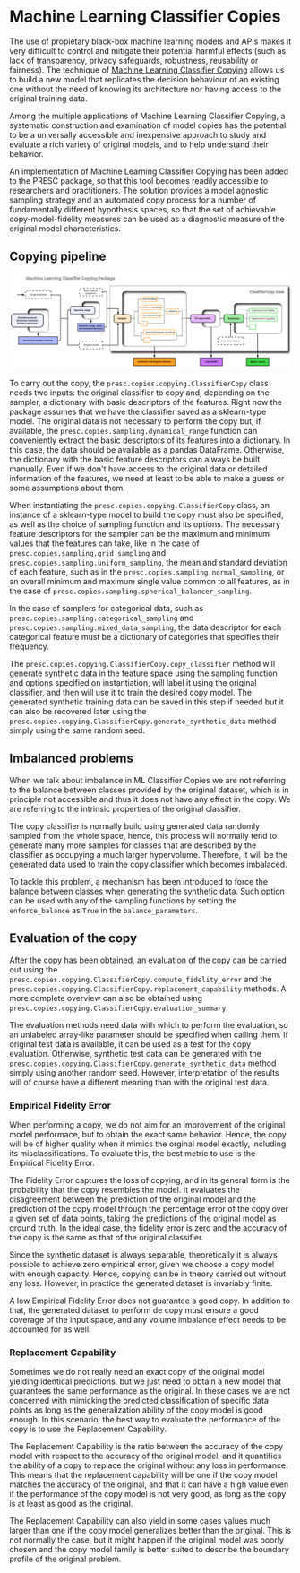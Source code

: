 # Machine Learning Classifier Copies


The use of propietary black-box machine learning models and APIs makes it very
difficult to control and mitigate their potential harmful effects (such as lack 
of transparency, privacy safeguards, robustness, reusability or fairness). The 
technique of [Machine Learning Classifier Copying](https://ieeexplore.ieee.org/document/9181566) allows us to build a new model 
that replicates the decision behaviour of an existing one without the need of 
knowing its architecture nor having access to the original training data.

Among the multiple applications of Machine Learning Classifier Copying, a 
systematic construction and examination of model copies has the potential to be 
a universally accessible and inexpensive approach to study and evaluate a rich 
variety of original models, and to help understand their behavior.

An implementation of Machine Learning Classifier Copying has been added to the 
PRESC package, so that this tool becomes readily accessible to researchers and 
practitioners. The solution provides a model agnostic sampling strategy and an 
automated copy process for a number of fundamentally different hypothesis 
spaces, so that the set of achievable copy-model-fidelity measures can be
used as a diagnostic measure of the original model characteristics.



## Copying pipeline

![Scheme](_images/ML-classifier-copying-package-diagram_v2.svg)

To carry out the copy, the `presc.copies.copying.ClassifierCopy` class needs two inputs: the original classifier to copy and, depending on the sampler, a dictionary with basic descriptors of the features. Right now the package assumes that we have the classifier saved as a sklearn-type model. The original data is not necessary to perform the copy but, if available, the `presc.copies.sampling.dynamical_range` function can conveniently extract the basic descriptors of its features into a dictionary. In this case, the data should be available as a pandas DataFrame. Otherwise, the dictionary with the basic feature descriptors can always be built manually. Even if we don't have access to the original data or detailed information of the features, we need at least to be able to make a guess or some assumptions about them.


When instantiating the `presc.copies.copying.ClassifierCopy` class, an instance of a sklearn-type model to build the copy must also be specified, as well as the choice of sampling function and its options. The necessary feature descriptors for the sampler can be the maximum and minimum values that the features can take, like in the case of `presc.copies.sampling.grid_sampling` and `presc.copies.sampling.uniform_sampling`, the mean and standard deviation of each feature, such as in the `presc.copies.sampling.normal_sampling`, or an overall minimum and maximum single value common to all features, as in the case of `presc.copies.sampling.spherical_balancer_sampling`. 

In the case of samplers for categorical data, such as `presc.copies.sampling.categorical_sampling` and `presc.copies.sampling.mixed_data_sampling`, the data descriptor for each categorical feature must be a dictionary of categories that specifies their frequency.

The `presc.copies.copying.ClassifierCopy.copy_classifier` method will generate synthetic data in the feature space using the sampling function and options specified on instantiation, will label it using the original classifier, and then will use it to train the desired copy model. The generated synthetic training data can be saved in this step if needed but it can also be recovered later using the `presc.copies.copying.ClassifierCopy.generate_synthetic_data` method simply using the same random seed.

## Imbalanced problems

When we talk about imbalance in ML Classifier Copies we are not referring to the balance between classes provided by the original dataset, which is in principle not accessible and thus it does not have any effect in the copy. We are referring to the intrinsic properties of the original classifier.

The copy classifier is normally build using generated data randomly sampled from the whole space, hence, this process will normally tend to generate many more samples for classes that are described by the classifier as occupying a much larger hypervolume. Therefore, it will be the generated data used to train the copy classifier which becomes imbalaced.

To tackle this problem, a mechanism has been introduced to force the balance between classes when generating the synthetic data. Such option can be used with any of the sampling functions by setting the `enforce_balance` as `True` in the `balance_parameters`.


## Evaluation of the copy

After the copy has been obtained, an evaluation of the copy can be carried out using the  `presc.copies.copying.ClassifierCopy.compute_fidelity_error` and the `presc.copies.copying.ClassifierCopy.replacement_capability` methods. A more complete overview can also be obtained using `presc.copies.copying.ClassifierCopy.evaluation_summary`.

The evaluation methods need data with which to perform the evaluation, so an unlabeled array-like parameter should be specified when calling them. If original test data is available, it can be used as a test for the copy evaluation. Otherwise, synthetic test data can be generated with the `presc.copies.copying.ClassifierCopy.generate_synthetic_data` method simply using another random seed. However, interpretation of the results will of course have a different meaning than with the original test data.

### Empirical Fidelity Error

When performing a copy, we do not aim for an improvement of the original model performace, but to obtain the exact same behavior. Hence, the copy will be of higher quality when it mimics the orginal model exactly, including its misclassifications. To evaluate this, the best metric to use is the Empirical Fidelity Error.

The Fidelity Error captures the loss of copying, and in its general form is the probability that the copy resembles the model. It evaluates the disagreement between the prediction of the original model and the prediction of the copy model through the percentage error of the copy over a given set of data points, taking the predictions of the original model as ground truth. In the ideal case, the fidelity error is zero and the accuracy of the copy is the same as that of the original classifier. 

Since the synthetic dataset is always separable, theoretically it is always possible to achieve zero empirical error, given we choose a copy model with enough capacity. Hence, copying can be in theory carried out without any loss. However, in practice the generated dataset is invariably finite.

A low Empirical Fidelity Error does not guarantee a good copy. In addition to that, the generated dataset to perform de copy must ensure a good coverage of the input space, and any volume imbalance effect needs to be accounted for as well.

### Replacement Capability

Sometimes we do not really need an exact copy of the original model yielding identical predictions, but we just need to obtain a new model that guarantees the same performance as the original. In these cases we are not concerned with mimicking the predicted classification of specific data points as long as the generalization ability of the copy model is good enough. In this scenario, the best way to evaluate the performance of the copy is to use the Replacement Capability.

The Replacement Capability is the ratio between the accuracy of the copy model with respect to the accuracy of the original model, and it quantifies the ability of a copy to replace the original without any loss in performance. This means that the replacement capability will be one if the copy model matches the accuracy of the original, and that it can have a high value even if the performance of the copy model is not very good, as long as the copy is at least as good as the original. 

The Replacement Capability can also yield in some cases values much larger than one if the copy model generalizes better than the original. This is not normally the case, but it might happen if the original model was poorly chosen and the copy model family is better suited to describe the boundary profile of the original problem.

